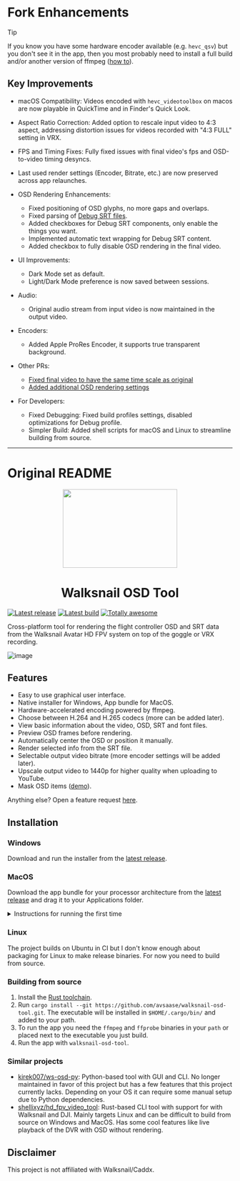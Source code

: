 # Fork Enhancements

> [!TIP]
> If you know you have some hardware encoder available (e.g. `hevc_qsv`) but you don't see it in the app, then you most probably need to install a full build and/or another version of ffmpeg ([how to](FFMPEG.md)).

## Key Improvements

* macOS Compatibility: Videos encoded with `hevc_videotoolbox` on macos are now playable in QuickTime and in Finder's Quick Look.
* Aspect Ratio Correction: Added option to rescale input video to 4:3 aspect, addressing distortion issues for videos recorded with "4:3 FULL" setting in VRX.
* FPS and Timing Fixes: Fully fixed issues with final video's fps and OSD-to-video timing desyncs.
* Last used render settings (Encoder, Bitrate, etc.) are now preserved across app relaunches.

* OSD Rendering Enhancements:
    * Fixed positioning of OSD glyphs, no more gaps and overlaps.
    * Fixed parsing of [Debug SRT files](https://walksnail.wiki/en/Debug).
    * Added checkboxes for Debug SRT components, only enable the things you want.
    * Implemented automatic text wrapping for Debug SRT content.
    * Added checkbox to fully disable OSD rendering in the final video.

* UI Improvements:
    * Dark Mode set as default.
    * Light/Dark Mode preference is now saved between sessions.

* Audio:
    * Original audio stream from input video is now maintained in the output video.

* Encoders:
    * Added Apple ProRes Encoder, it supports true transparent background.

* Other PRs:
    * [Fixed final video to have the same time scale as original](https://github.com/avsaase/walksnail-osd-tool/pull/47)
    * [Added additional OSD rendering settings](https://github.com/avsaase/walksnail-osd-tool/pull/46)

* For Developers:
    * Fixed Debugging: Fixed build profiles settings, disabled optimizations for Debug profile.
    * Simpler Build: Added shell scripts for macOS and Linux to streamline building from source.
 
___

# Original README

<p align="center">
<img width="256" height="176" src="https://user-images.githubusercontent.com/880421/224411816-c0cf1331-c856-42e9-a3d6-1c23b7da7886.png">
</p>
<h1 align="center">Walksnail OSD Tool</h1>

[![Latest release](https://img.shields.io/github/v/release/avsaase/walksnail-osd-tool?include_prereleases&label=latest%20release)](https://github.com/avsaase/walksnail-osd-tool/releases/latest)
[![Latest build](https://img.shields.io/github/last-commit/avsaase/walksnail-osd-tool/master?label=latest%20build)](https://nightly.link/avsaase/walksnail-osd-tool/workflows/release.yaml/master/walksnail-osd-tool-all-platforms.zip)
[![Totally awesome](https://img.shields.io/badge/totally%20awesome-true-blue)](https://github.com/avsaase/walksnail-osd-tool)

Cross-platform tool for rendering the flight controller OSD and SRT data from the Walksnail Avatar HD FPV system on top of the goggle or VRX recording.

![image](https://user-images.githubusercontent.com/880421/228286034-ffd7bf0d-4bb0-4774-9ee1-dd408bd97a88.png)


## Features
- Easy to use graphical user interface.
- Native installer for Windows, App bundle for MacOS.
- Hardware-accelerated encoding powered by ffmpeg.
- Choose between H.264 and H.265 codecs (more can be added later).
- View basic information about the video, OSD, SRT and font files.
- Preview OSD frames before rendering.
- Automatically center the OSD or position it manually.
- Render selected info from the SRT file.
- Selectable output video bitrate (more encoder settings will be added later).
- Upscale output video to 1440p for higher quality when uploading to YouTube.
- Mask OSD items ([demo](https://imgur.com/u8xi2tX)).

Anything else? Open a feature request [here](https://github.com/avsaase/walksnail-osd-tool/issues/new?assignees=&labels=enhancement&template=feature_request.yaml).

## Installation

### Windows
Download and run the installer from the [latest release](https://github.com/avsaase/walksnail-osd-tool/releases/latest).

### MacOS
Download the app bundle for your processor architecture from the [latest release](https://github.com/avsaase/walksnail-osd-tool/releases/latest) and drag it to your Applications folder.

<details>
<summary>Instructions for running the first time</summary>
    
The MacOS binaries provided by this project are not signed with a "Developer ID Certificate". When you try to run the app for the first time you may get a warning from MacOS that it may be malicious software, the developer cannot be verified, it may be damaged, etc. Close the warning, go to System Settings -> Privacy & Security and click "Open Anyway". This should only be required the first time you open the app.

If you think this is annoying you can donate some money [here](https://www.buymeacoffee.com/avsaase) so I can pay Apple for a developer account.
</details>

### Linux
The project builds on Ubuntu in CI but I don't know enough about packaging for Linux to make release binaries. For now you need to build from source.

### Building from source
1. Install the [Rust toolchain](https://www.rust-lang.org/tools/install).
2. Run `cargo install --git https://github.com/avsaase/walksnail-osd-tool.git`. The executable will be installed in `$HOME/.cargo/bin/` and added to your path.
3. To run the app you need the `ffmpeg` and `ffprobe` binaries in your `path` or placed next to the executable you just build.
4. Run the app with `walksnail-osd-tool`.

### Similar projects
- [kirek007/ws-osd-py](https://github.com/kirek007/ws-osd-py): Python-based tool with GUI and CLI. No longer maintained in favor of this project but has a few features that this project currently lacks. Depending on your OS it can require some manual setup due to Python dependencies.
- [shellixyz/hd_fpv_video_tool](https://github.com/shellixyz/hd_fpv_video_tool): Rust-based CLI tool with support for with Walksnail and DJI. Mainly targets Linux and can be difficult to build from source on Windows and MacOS. Has some cool features like live playback of the DVR with OSD without rendering.

## Disclaimer
This project is not affiliated with Walksnail/Caddx.
